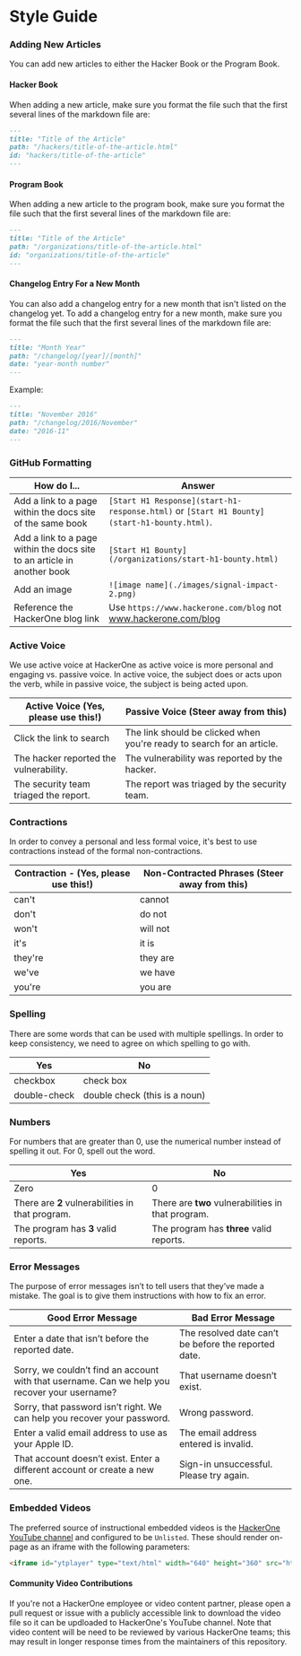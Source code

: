 # Style Guide

### Adding New Articles
You can add new articles to either the Hacker Book or the Program Book.

#### Hacker Book
When adding a new article, make sure you format the file such that the first several lines of the markdown file are:

```md
---
title: "Title of the Article"
path: "/hackers/title-of-the-article.html"
id: "hackers/title-of-the-article"
---
```

#### Program Book
When adding a new article to the program book, make sure you format the file such that the first several lines of the markdown file are:

```md
---
title: "Title of the Article"
path: "/organizations/title-of-the-article.html"
id: "organizations/title-of-the-article"
---
```

#### Changelog Entry For a New Month
You can also add a changelog entry for a new month that isn't listed on the changelog yet. To add a changelog entry for a new month, make sure you format the file such that the first several lines of the markdown file are:

```md
---
title: "Month Year"
path: "/changelog/[year]/[month]"
date: "year-month number"
---
```

Example:
```md
---
title: "November 2016"
path: "/changelog/2016/November"
date: "2016-11"
---
```

### GitHub Formatting
How do I... | Answer
----------- | -------
Add a link to a page within the docs site of the same book | `[Start H1 Response](start-h1-response.html)` or `[Start H1 Bounty](start-h1-bounty.html)`.
Add a link to a page within the docs site to an article in another book | `[Start H1 Bounty](/organizations/start-h1-bounty.html)`
Add an image | `![image name](./images/signal-impact-2.png)`
Reference the HackerOne blog link | Use `https://www.hackerone.com/blog` not www.hackerone.com/blog

### Active Voice
We use active voice at HackerOne as active voice is more personal and engaging vs. passive voice. In active voice, the subject does or acts upon the verb, while in passive voice, the subject is being acted upon.

Active Voice (Yes, please use this!) | Passive Voice (Steer away from this)
------------------------------------ | -------------------------------------
Click the link to search | The link should be clicked when you're ready to search for an article.
The hacker reported the vulnerability. | The vulnerability was reported by the hacker.
The security team triaged the report. | The report was triaged by the security team.

### Contractions
In order to convey a personal and less formal voice, it's best to use contractions instead of the formal non-contractions.

Contraction - (Yes, please use this!) | Non-Contracted Phrases (Steer away from this)
------------------------------------- | -----------------------------------
can't | cannot
don't | do not
won't | will not
it's | it is
they're | they are
we've | we have
you're | you are

### Spelling
There are some words that can be used with multiple spellings. In order to keep consistency, we need to agree on which spelling to go with.

Yes | No
--- | ---
checkbox | check box
double-check | double check (this is a noun)

### Numbers
For numbers that are greater than 0, use the numerical number instead of spelling it out. For 0, spell out the word.

Yes | No
--- | ---
Zero | 0
There are **2** vulnerabilities in that program. | There are **two** vulnerabilities in that program.
The program has **3** valid reports. | The program has **three** valid reports.

### Error Messages
The purpose of error messages isn’t to tell users that they’ve made a mistake. The goal is to give them instructions with how to fix an error.

Good Error Message | Bad Error Message
------------------ | -----------------
Enter a date that isn’t before the reported date. | The resolved date can’t be before the reported date.
Sorry, we couldn’t find an account with that username. Can we help you recover your username? | That username doesn’t exist.
Sorry, that password isn’t right. We can help you recover your password. | Wrong password.
Enter a valid email address to use as your Apple ID. | The email address entered is invalid.
That account doesn’t exist. Enter a different account or create a new one. | Sign-in unsuccessful. Please try again.

### Embedded Videos
The preferred source of instructional embedded videos is the [HackerOne YouTube channel](https://www.youtube.com/@HackerOneTV) and configured to be `Unlisted`. These should render on-page as an iframe with the following parameters:
```html
<iframe id="ytplayer" type="text/html" width="640" height="360" src="https://www.youtube-nocookie.com/embed/<YOUTUBE_VIDEO_ID>" frameborder="0" allowfullscreen></iframe>
```
#### Community Video Contributions
If you're not a HackerOne employee or video content partner, please open a pull request or issue with a publicly accessible link to download the video file so it can be updloaded to HackerOne's YouTube channel. Note that video content will be need to be reviewed by various HackerOne teams; this may result in longer response times from the maintainers of this repository.
